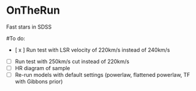 # OnTheRun
Fast stars in SDSS

#To do:

- [ x ] Run test with LSR velocity of 220km/s instead of 240km/s
- [ ] Run test with 250km/s cut instead of 220km/s
- [ ] HR diagram of sample 
- [ ] Re-run models with default settings (powerlaw, flattened powerlaw, TF with Gibbons prior) 